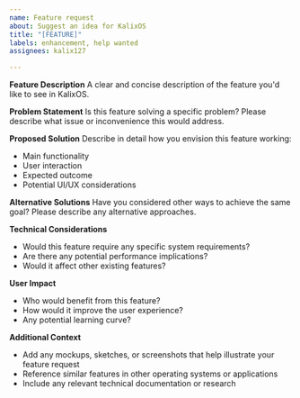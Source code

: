 ```yaml
---
name: Feature request
about: Suggest an idea for KalixOS
title: "[FEATURE]"
labels: enhancement, help wanted
assignees: kalix127

---
```


**Feature Description**
A clear and concise description of the feature you'd like to see in KalixOS.

**Problem Statement**
Is this feature solving a specific problem? Please describe what issue or inconvenience this would address.

**Proposed Solution**
Describe in detail how you envision this feature working:
- Main functionality
- User interaction
- Expected outcome
- Potential UI/UX considerations

**Alternative Solutions**
Have you considered other ways to achieve the same goal? Please describe any alternative approaches.

**Technical Considerations**
- Would this feature require any specific system requirements?
- Are there any potential performance implications?
- Would it affect other existing features?

**User Impact**
- Who would benefit from this feature?
- How would it improve the user experience?
- Any potential learning curve?

**Additional Context**
- Add any mockups, sketches, or screenshots that help illustrate your feature request
- Reference similar features in other operating systems or applications
- Include any relevant technical documentation or research
